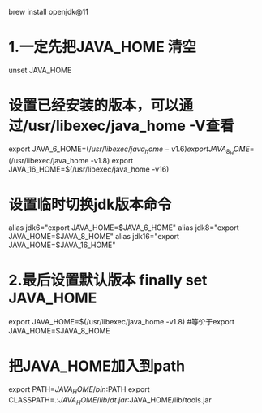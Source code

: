 brew install openjdk@11
# 1.一定先把JAVA_HOME 清空
unset JAVA_HOME
 
# 设置已经安装的版本，可以通过/usr/libexec/java_home -V查看
export JAVA_6_HOME=$(/usr/libexec/java_home -v1.6) 
export JAVA_8_HOME=$(/usr/libexec/java_home -v1.8) 
export JAVA_16_HOME=$(/usr/libexec/java_home -v16)
 
# 设置临时切换jdk版本命令
alias jdk6="export JAVA_HOME=$JAVA_6_HOME" 
alias jdk8="export JAVA_HOME=$JAVA_8_HOME" 
alias jdk16="export JAVA_HOME=$JAVA_16_HOME"
 
# 2.最后设置默认版本 finally set JAVA_HOME 
export JAVA_HOME=$(/usr/libexec/java_home -v1.8)
#等价于export JAVA_HOME=$JAVA_8_HOME
 
# 把JAVA_HOME加入到path
export PATH=$JAVA_HOME/bin:$PATH
export CLASSPATH=.:$JAVA_HOME/lib/dt.jar:$JAVA_HOME/lib/tools.jar